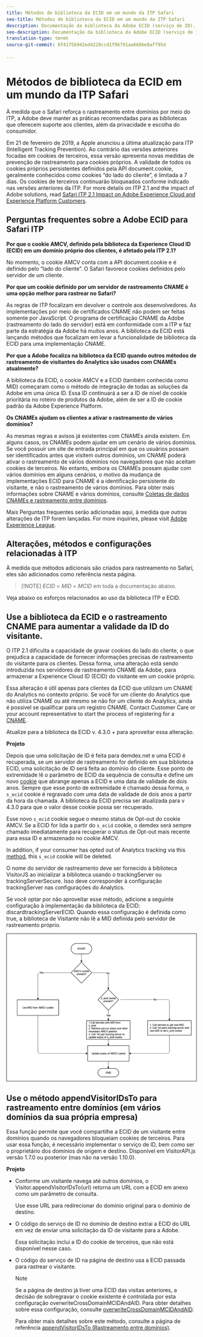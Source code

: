 ```yaml
---
title: Métodos de biblioteca da ECID em um mundo da ITP Safari
seo-title: Métodos de biblioteca da ECID em um mundo da ITP Safari
description: Documentação da biblioteca da Adobe ECID (serviço de ID).
seo-description: Documentação da biblioteca da Adobe ECID (serviço de ID).
translation-type: tm+mt
source-git-commit: 8f4175b942ed4228ccd1f96791aa668be8aff95d

---
```



# Métodos de biblioteca da ECID em um mundo da ITP Safari

À medida que o Safari reforça o rastreamento entre domínios por meio do ITP, a Adobe deve manter as práticas recomendadas para as bibliotecas que oferecem suporte aos clientes, além da privacidade e escolha do consumidor.

Em 21 de fevereiro de 2019, a Apple anunciou a última atualização para ITP (Intelligent Tracking Prevention). Ao contrário das versões anteriores focadas em cookies de terceiros, essa versão apresenta novas medidas de prevenção de rastreamento para cookies próprios. A validade de todos os cookies próprios persistentes definidos pela API document.cookie, geralmente conhecidos como cookies “do lado do cliente”, é limitada a 7 dias. Os cookies de terceiros continuarão bloqueados conforme indicado nas versões anteriores da ITP. For more details on ITP 2.1 and the impact of Adobe solutions, read [Safari ITP 2.1 Impact on Adobe Experience Cloud and Experience Platform Customers](https://medium.com/adobetech/safari-itp-2-1-impact-on-adobe-experience-cloud-customers-9439cecb55ac).

## Perguntas frequentes sobre a Adobe ECID para Safari ITP

**Por que o cookie AMCV, definido pela biblioteca da Experience Cloud ID (ECID) em um domínio próprio dos clientes, é afetado pela ITP 2.1?**

No momento, o cookie AMCV conta com a API document.cookie e é definido pelo “lado do cliente”. O Safari favorece cookies definidos pelo servidor de um cliente.

**Por que um cookie definido por um servidor de rastreamento CNAME é uma opção melhor para rastrear no Safari?**

As regras de ITP focalizam em devolver o controle aos desenvolvedores. As implementações por meio de certificados CNAME não podem ser feitas somente por JavaScript. O programa de certificação CNAME da Adobe (rastreamento do lado do servidor) está em conformidade com a ITP e faz parte da estratégia da Adobe há muitos anos. A biblioteca da ECID está lançando métodos que focalizam em levar a funcionalidade de biblioteca da ECID para uma implementação CNAME.

**Por que a Adobe focaliza na biblioteca da ECID quando outros métodos de rastreamento de visitantes do Analytics são usados com CNAMEs atualmente?**

A biblioteca da ECID, o cookie AMCV e a ECID (também conhecida como MID) começaram como o método de integração de todas as soluções da Adobe em uma única ID. Essa ID continuará a ser a ID de nível de cookie prioritária no roteiro de produtos da Adobe, além de ser a ID de cookie padrão da Adobe Experience Platform.

**Os CNAMEs ajudam os clientes a ativar o rastreamento de vários domínios?**

As mesmas regras e avisos já existentes com CNAMEs ainda existem. Em alguns casos, os CNAMEs podem ajudar em um cenário de vários domínios. Se você possuir um site de entrada principal em que os usuários possam ser identificados antes que visitem outros domínios, um CNAME poderá ativar o rastreamento de vários domínios nos navegadores que não aceitam cookies de terceiros. No entanto, embora os CNAMEs possam ajudar com vários domínios em alguns cenários, o motivo da mudança de implementações ECID para CNAME é a identificação persistente do visitante, e não o rastreamento de vários domínios. Para obter mais informações sobre CNAME e vários domínios, consulte [Coletas de dados CNAMEs e rastreamento entre domínios](/help/reference/analytics-reference/cname.md).

Mais Perguntas frequentes serão adicionadas aqui, à medida que outras alterações de ITP forem lançadas. For more inquiries, please visit [Adobe Experience League](https://experienceleague.adobe.com/#recommended/solutions/analytics).

## Alterações, métodos e configurações relacionadas à ITP

À medida que métodos adicionais são criados para rastreamento no Safari, eles são adicionados como referência nesta página.

>[!NOTE] *ECID* = *MID* = *MCID* em toda a documentação abaixo.

Veja abaixo os esforços relacionados ao uso da biblioteca ITP e ECID.

## Use a biblioteca da ECID e o rastreamento CNAME para aumentar a validade da ID do visitante.

O ITP 2.1 dificulta a capacidade de gravar cookies do lado do cliente, o que prejudica a capacidade de fornecer informações precisas de rastreamento do visitante para os clientes. Dessa forma, uma alteração está sendo introduzida nos servidores de rastreamento CNAME da Adobe, para armazenar a Experience Cloud ID (ECID) do visitante em um cookie próprio.

Essa alteração é útil apenas para clientes da ECID que utilizam um CNAME do Analytics no contexto próprio. Se você for um cliente do Analytics que não utiliza CNAME ou até mesmo se não for um cliente do Analytics, ainda é possível se qualificar para um registro CNAME. Contact Customer Care or your account representative to start the process of registering for a [CNAME](https://marketing.adobe.com/resources/help/en_US/whitepapers/first_party_cookies/adobe_managed_cert_pgm.html).

Atualize para a biblioteca da ECID v. 4.3.0 + para aproveitar essa alteração.

**Projeto**

Depois que uma solicitação de ID é feita para demdex.net e uma ECID é recuperada, se um servidor de rastreamento for definido em sua biblioteca ECID, uma solicitação de ID será feita ao domínio do cliente. Esse ponto de extremidade lê o parâmetro de ECID da sequência de consulta e define um novo [cookie](/help/introduction/cookies.md) que abrange apenas a ECID e uma data de validade de dois anos. Sempre que esse ponto de extremidade é chamado dessa forma, o `s_ecid` cookie é regravado com uma data de validade de dois anos a partir da hora da chamada. A biblioteca da ECID precisa ser atualizada para v 4.3.0 para que o valor desse cookie possa ser recuperado.

Esse novo `s_ecid` cookie segue o mesmo status de Opt-out do cookie AMCV. Se a ECID for lida a partir do `s_ecid` cookie, o demdex será sempre chamado imediatamente para recuperar o status de Opt-out mais recente para essa ID e armazenado no cookie AMCV.

In addition, if your consumer has opted out of Analytics tracking via this [method](https://marketing.adobe.com/resources/help/en_US/sc/implement/opt_out_link.html), this `s_ecid` cookie will be deleted.

O nome do servidor de rastreamento deve ser fornecido à biblioteca VisitorJS ao inicializar a biblioteca usando o trackingServer ou trackingServerSecure. Isso deve corresponder à configuração trackingServer nas configurações do Analytics.

Se você optar por não aproveitar esse método, adicione a seguinte configuração à implementação da biblioteca da ECID: discardtrackingServerECID. Quando essa configuração é definida como true, a biblioteca de Visitante não lê a MID definida pelo servidor de rastreamento próprio.

![](assets/itp-proposal-v1.png)

## Use o método appendVisitorIDsTo para rastreamento entre domínios (em vários domínios da sua própria empresa)

Essa função permite que você compartilhe a ECID de um visitante entre domínios quando os navegadores bloqueiam cookies de terceiros. Para usar essa função, é necessário implementar o serviço de ID, bem como ser o proprietário dos domínios de origem e destino. Disponível em VisitorAPI.js versão 1.7.0 ou posterior (mas não na versão 1.10.0).

**Projeto**

* Conforme um visitante navega até outros domínios, o Visitor.appendVisitorIDsTo(url) retorna um URL com a ECID em anexo como um parâmetro de consulta.

   Use esse URL para redirecionar do domínio original para o domínio de destino.

* O código do serviço de ID no domínio de destino extrai a ECID do URL em vez de enviar uma solicitação da ID de visitante para a Adobe.

   Essa solicitação inclui a ID do cookie de terceiros, que não está disponível nesse caso.

* O código do serviço de ID na página de destino usa a ECID passada para rastrear o visitante.

   >[!NOTE]
   >Se a página de destino já tiver uma ECID das visitas anteriores, a decisão de sobregravar o cookie existente é controlada por esta configuração overwriteCrossDomainMCIDAndAID. Para obter detalhes sobre essa configuração, consulte [overwriteCrossDomainMCIDAndAID](/help/library/function-vars/overwrite-visitor-id.md).
   >
   >Para obter mais detalhes sobre este método, consulte a página de referência [appendVisitorIDsTo (Rastreamento entre domínios)](/help/library/get-set/appendvisitorid.md).
